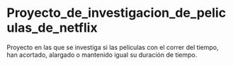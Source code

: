 # Proyecto_de_investigacion_de_peliculas_de_netflix
Proyecto en las que se investiga si las peliculas con el correr del tiempo, han acortado, alargado o mantenido igual su duración de tiempo.
